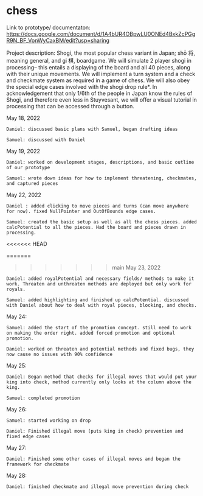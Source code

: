 # chess

Link to prototype/ documentaton: https://docs.google.com/document/d/1A4bUR4OBpwLU0ONEd4BxkZcPGgR9N_BF_VonWyCaxBM/edit?usp=sharing

Project description: Shogi, the most popular chess variant in Japan; shō 将, meaning general, and gi 棋, boardgame. We will simulate 2 player shogi in processing– this entails a displaying of the board and all 40 pieces, along with their unique movements. We will implement a turn system and a check and checkmate system as required in a game of chess. We will also obey the special edge cases involved with the shogi drop rule*. In acknowledgement that only 1/6th of the people in Japan know the rules of Shogi, and therefore even less in Stuyvesant, we will offer a visual tutorial in processing that can be accessed through a button.

May 18, 2022

    Daniel: discussed basic plans with Samuel, began drafting ideas 

    Samuel: discussed with Daniel
    
May 19, 2022

    Daniel: worked on development stages, descriptions, and basic outline of our prototype 

    Samuel: wrote down ideas for how to implement threatening, checkmates, and captured pieces

May 22, 2022

    Daniel : added clicking to move pieces and turns (can move anywhere for now). fixed NullPointer and OutOfBounds edge cases.
     
    Samuel: created the basic setup as well as all the chess pieces. added calcPotential to all the pieces. Had the board and pieces drawn in processing. 
<<<<<<< HEAD
    
=======

>>>>>>> main
May 23, 2022 

    Daniel: added royalPotential and necessary fields/ methods to make it work. Threaten and unthreaten methods are deployed but only work for royals. 

    Samuel: added highlighting and finished up calcPotential. discussed with Daniel about how to deal with royal pieces, blocking, and checks. 

May 24: 

    Samuel: added the start of the promotion concept. still need to work on making the order right. added forced promotion and optional promotion.

    Daniel: worked on threaten and potential methods and fixed bugs, they now cause no issues with 90% confidence

May 25:

    Daniel: Began method that checks for illegal moves that would put your king into check, method currently only looks at the column above the king.

    Samuel: completed promotion

May 26:
	
    Samuel: started working on drop
    
    Daniel: Finished illegal move (puts king in check) prevention and fixed edge cases

May 27: 

    Daniel: Finished some other cases of illegal moves and began the framework for checkmate

May 28: 

    Daniel: finished checkmate and illegal move prevention during check 
